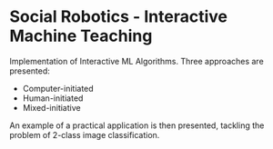 # Social Robotics - Interactive Machine Teaching
Implementation of Interactive ML Algorithms. Three approaches are presented:
- Computer-initiated
- Human-initiated
- Mixed-initiative

An example of a practical application is then presented, tackling the problem of 2-class image classification.